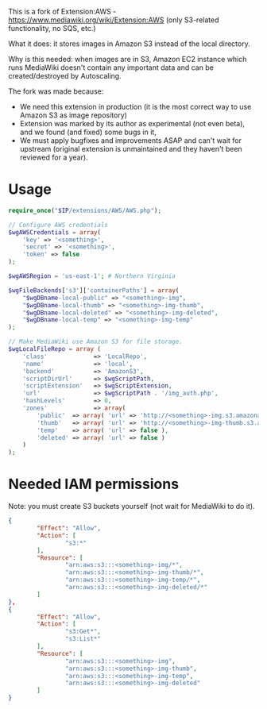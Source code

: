 This is a fork of Extension:AWS - https://www.mediawiki.org/wiki/Extension:AWS (only S3-related functionality, no SQS, etc.)

What it does: it stores images in Amazon S3 instead of the local directory.

Why is this needed: when images are in S3, Amazon EC2 instance which runs MediaWiki doesn't contain any important data and can be created/destroyed by Autoscaling.

The fork was made because:
* We need this extension in production (it is the most correct way to use Amazon S3 as image repository)
* Extension was marked by its author as experimental (not even beta), and we found (and fixed) some bugs in it,
* We must apply bugfixes and improvements ASAP and can't wait for upstream (original extension is unmaintained and they haven't been reviewed for a year).

# Usage

```php
require_once("$IP/extensions/AWS/AWS.php");

// Configure AWS credentials
$wgAWSCredentials = array(
	'key' => '<something>',
	'secret' => '<something>',
	'token' => false
);

$wgAWSRegion = 'us-east-1'; # Northern Virginia

$wgFileBackends['s3']['containerPaths'] = array(
	"$wgDBname-local-public" => "<something>-img",
	"$wgDBname-local-thumb" => "<something>-img-thumb",
	"$wgDBname-local-deleted" => "<something>-img-deleted",
	"$wgDBname-local-temp" => "<something>-img-temp"
);

// Make MediaWiki use Amazon S3 for file storage.
$wgLocalFileRepo = array (
	'class'             => 'LocalRepo',
	'name'              => 'local',
	'backend'           => 'AmazonS3',
	'scriptDirUrl'      => $wgScriptPath,
	'scriptExtension'   => $wgScriptExtension,
	'url'               => $wgScriptPath . '/img_auth.php',
	'hashLevels'        => 0,
	'zones'             => array(
		'public'  => array( 'url' => 'http://<something>-img.s3.amazonaws.com' ),
		'thumb'   => array( 'url' => 'http://<something>-img-thumb.s3.amazonaws.com' ),
		'temp'    => array( 'url' => false ),
		'deleted' => array( 'url' => false )
	)
);
```

# Needed IAM permissions

Note: you must create S3 buckets yourself (not wait for MediaWiki to do it).

```json
{
        "Effect": "Allow",
        "Action": [
                "s3:*"
        ],
        "Resource": [
                "arn:aws:s3:::<something>-img/*",
                "arn:aws:s3:::<something>-img-thumb/*",
                "arn:aws:s3:::<something>-img-temp/*",
                "arn:aws:s3:::<something>-img-deleted/*"
        ]
},
{
        "Effect": "Allow",
        "Action": [
                "s3:Get*",
                "s3:List*"
        ],
        "Resource": [
                "arn:aws:s3:::<something>-img",
                "arn:aws:s3:::<something>-img-thumb",
                "arn:aws:s3:::<something>-img-temp",
                "arn:aws:s3:::<something>-img-deleted"
        ]
}
```
